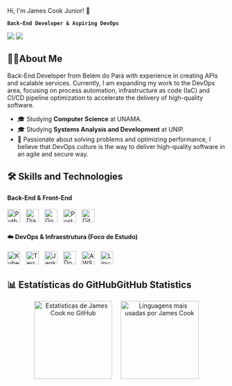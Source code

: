 Hi, I'm James Cook Junior! 👋

**`Back-End Developer & Aspiring DevOps`**

<p align="left">
  <a href="https://www.linkedin.com/in/devcook/" target="_blank"><img src="https://img.shields.io/badge/LinkedIn-0077B5?style=for-the-badge&logo=linkedin&logoColor=white" /></a>
  <a href="mailto:devjamesjunior@email.com" target="_blank"><img src="https://img.shields.io/badge/Email-D14836?style=for-the-badge&logo=gmail&logoColor=white" /></a>
</p>

## 👨‍💻About Me

Back-End Developer from Belém do Pará with experience in creating APIs and scalable services. Currently, I am expanding my work to the DevOps area, focusing on process automation, infrastructure as code (IaC) and CI/CD pipeline optimization to accelerate the delivery of high-quality software.

* 🎓 Studying **Computer Science** at UNAMA.
* 🎓 Studying **Systems Analysis and Development** at UNIP.
* 🚀 Passionate about solving problems and optimizing performance, I believe that DevOps culture is the way to deliver high-quality software in an agile and secure way.

## 🛠️ Skills and Technologies

<h4> Back-End & Front-End</h4>
<p align="left">
  <a href="https://www.python.org" target="_blank" title="Python">
    <img align="left" alt="Python" width="30px" style="padding-right: 10px;" src="https://cdn.jsdelivr.net/gh/devicons/devicon@latest/icons/python/python-original.svg" />
  </a>
  <a href="https://www.djangoproject.com/" target="_blank" title="Django">
    <img align="left" alt="Django" width="30px" style="padding-right: 10px;" src="https://cdn.jsdelivr.net/gh/devicons/devicon@latest/icons/django/django-plain.svg" />
  </a>
  <a href="https://go.dev/" target="_blank" title="Go">
    <img align="left" alt="Go" width="30px" style="padding-right: 10px;" src="https://cdn.jsdelivr.net/gh/devicons/devicon@latest/icons/go/go-original-wordmark.svg" />
  </a>
  <a href="https://www.postgresql.org" target="_blank" title="PostgreSQL (SQL)">
    <img align="left" alt="PostgreSQL (SQL)" width="30px" style="padding-right: 10px;" src="https://cdn.jsdelivr.net/gh/devicons/devicon@latest/icons/postgresql/postgresql-original.svg" />
  </a>
  <a href="https://git-scm.com/" target="_blank" title="Git">
    <img align="left" alt="Git" width="30px" style="padding-right: 10px;" src="https://cdn.jsdelivr.net/gh/devicons/devicon@latest/icons/git/git-original.svg" />
  </a>
</p>
<br/><br/>

<h4>☁️ DevOps & Infraestrutura (Foco de Estudo)</h4>
<p align="left">
  <a href="https://kubernetes.io" target="_blank" title="Kubernetes">
    <img align="left" alt="Kubernetes" width="30px" style="padding-right: 10px;" src="https://cdn.jsdelivr.net/gh/devicons/devicon@latest/icons/kubernetes/kubernetes-plain.svg" />
  </a>
  <a href="https://www.terraform.io" target="_blank" title="Terraform">
    <img align="left" alt="Terraform" width="30px" style="padding-right: 10px;" src="https://cdn.jsdelivr.net/gh/devicons/devicon@latest/icons/terraform/terraform-original.svg" />
  </a>
  <a href="https://www.jenkins.io" target="_blank" title="Jenkins">
    <img align="left" alt="Jenkins" width="30px" style="padding-right: 10px;" src="https://cdn.jsdelivr.net/gh/devicons/devicon@latest/icons/jenkins/jenkins-original.svg" />
  </a>
  <a href="https://www.docker.com/" target="_blank" title="Docker">
    <img align="left" alt="Docker" width="30px" style="padding-right: 10px;" src="https://cdn.jsdelivr.net/gh/devicons/devicon@latest/icons/docker/docker-original.svg" />
  </a>
  <a href="https://aws.amazon.com" target="_blank" title="Amazon Web Services">
    <img align="left" alt="AWS" width="30px" style="padding-right: 10px;" src="https://cdn.jsdelivr.net/gh/devicons/devicon@latest/icons/amazonwebservices/amazonwebservices-original-wordmark.svg" />
  </a>
  <a href="https://www.linux.org/" target="_blank" title="Linux">
    <img align="left" alt="Linux" width="30px" style="padding-right: 10px;" src="https://cdn.jsdelivr.net/gh/devicons/devicon@latest/icons/linux/linux-original.svg" />
  </a>
</p>
<br/><br/>


## 📊 Estatísticas do GitHubGitHub Statistics

<p align="center">
  <img height="180em" src="https://james-cook-dev.vercel.app/api?username=JamesCookDev&show_icons=true&theme=tokyonight&include_all_commits=true&locale=pt-br" alt="Estatísticas de James Cook no GitHub" />
  &nbsp;&nbsp;&nbsp;
  <img height="180em" src="https://james-cook-dev.vercel.app/api/top-langs/?username=JamesCookDev&layout=compact&langs_count=7&theme=tokyonight&locale=pt-br" alt="Linguagens mais usadas por James Cook" />
</p>
